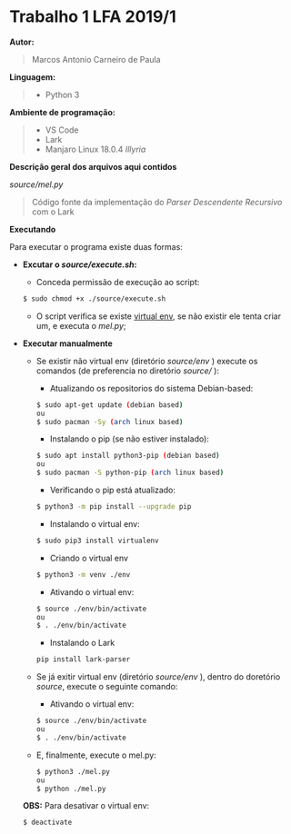 
# Trabalho 1 LFA 2019/1 

**Autor:**  
>Marcos Antonio Carneiro de Paula

**Linguagem:** 
>- Python 3

**Ambiente de programação:** 
>- VS Code 
>- Lark
>- Manjaro Linux 18.0.4 *Illyria*

**Descrição geral dos arquivos aqui contidos**

*source/mel.py*
>Código fonte da implementação do *Parser Descendente Recursivo* com o Lark

**Executando** 

Para executar o programa existe duas formas:
- **Excutar o *source/execute.sh*:** 

    - Conceda permissão de execução ao script:
    ```bash
    $ sudo chmod +x ./source/execute.sh
    ```
    - O script verifica se existe [virtual env](https://pythonacademy.com.br/blog/python-e-virtualenv-como-programar-em-ambientes-virtuais), se não existir ele tenta criar um, e executa o *mel.py*;
- **Executar manualmente**
    - Se existir não virtual env (diretório *source/env* ) execute os comandos (de preferencia no diretório *source/* ):
    
        - Atualizando os repositorios do sistema
        Debian-based:
        ```bash
        $ sudo apt-get update (debian based)
        ou
        $ sudo pacman -Sy (arch linux based)
        ```
        - Instalando o pip (se não estiver instalado):
        ```bash
        $ sudo apt install python3-pip (debian based)
        ou
        $ sudo pacman -S python-pip (arch linux based)
        ```
        - Verificando o pip está atualizado:
        ```bash
        $ python3 -m pip install --upgrade pip
        ```
        - Instalando o virtual env:
        ```bash
        $ sudo pip3 install virtualenv
        ```
        - Criando o virtual env
        ```bash
        $ python3 -m venv ./env
        ```
        - Ativando o virtual env:
        ```bash
        $ source ./env/bin/activate 
        ou
        $ . ./env/bin/activate
        ```
        - Instalando o Lark
        ```bash
        pip install lark-parser

    - Se já exitir virtual env (diretório *source/env* ), dentro do doretório *source*, execute o seguinte comando:
        - Ativando o virtual env:
        ```bash
        $ source ./env/bin/activate 
        ou
        $ . ./env/bin/activate
        ```
    - E, finalmente, execute o mel.py:
        ```bash
        $ python3 ./mel.py
        ou 
        $ python ./mel.py
        ```
    **OBS:** Para desativar o virtual env:
    ```bash
    $ deactivate
    ```
